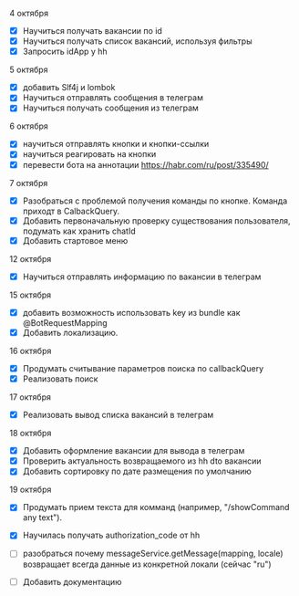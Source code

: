 4 октября
- [x] Научиться получать вакансии по id
- [x] Научиться получать список вакансий, используя фильтры
- [x] Запросить idApp у hh

5 октября
- [x] добавить Slf4j и lombok
- [x] Научиться отправлять сообщения в телеграм
- [x] Научиться получать сообщения из телеграм

6 октября
- [x] научиться отправлять кнопки и кнопки-ссылки
- [x] научиться реагировать на кнопки
- [x] перевести бота на аннотации https://habr.com/ru/post/335490/

7 октября
- [x] Разобраться с проблемой получения команды по кнопке. Команда приходт в CalbackQuery.
- [x] Добавить первоначальную проверку существования пользователя, подумать как хранить chatId
- [x] Добавить стартовое меню

12 октября
- [x] Научиться отправлять информацию по вакансии в телеграм

15 октября
- [x] добавить возможность использовать key из bundle как @BotRequestMapping
- [x] Добавить локализацию.

16 октября
- [x] Продумать считывание параметров поиска по callbackQuery
- [x] Реализовать поиск

17 октября
- [x] Реализовать вывод списка вакансий в телеграм

18 октября
- [x] Добавить оформление вакансии для вывода в телеграм
- [x] Проверить актуальность возвращаемого из hh dto вакансии
- [x] Добавить сортировку по дате размещения по умолчанию

19 октября
- [x] Продумать прием текста для комманд (например, "/showCommand any text").
- [x] Научилась получать authorization_code от hh



- [ ] разобраться почему messageService.getMessage(mapping, locale) возвращает всегда данные из конкретной локали (сейчас "ru")
- [ ] Добавить документацию

